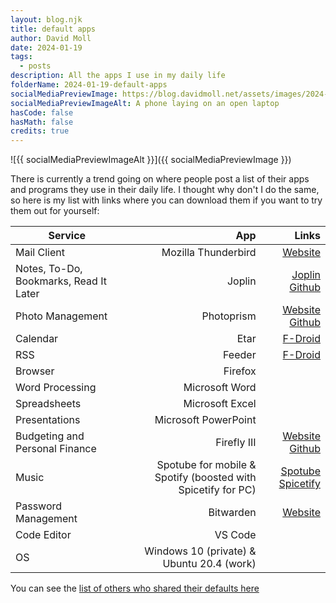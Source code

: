 ```yaml
---
layout: blog.njk
title: default apps
author: David Moll
date: 2024-01-19
tags:
  - posts
description: All the apps I use in my daily life
folderName: 2024-01-19-default-apps
socialMediaPreviewImage: https://blog.davidmoll.net/assets/images/2024-01-19-default-apps/cover.png
socialMediaPreviewImageAlt: A phone laying on an open laptop
hasCode: false
hasMath: false
credits: true
---
```


![{{ socialMediaPreviewImageAlt }}]({{ socialMediaPreviewImage }})

There is currently a trend going on where people post a list of their apps and programs they use in their daily life. I thought why don't I do the same, so here is my list with links where you can download them if you want to try them out for yourself:

| Service                                |                                                          App |                                                                                        Links |
| -------------------------------------- | -----------------------------------------------------------: | -------------------------------------------------------------------------------------------: |
| Mail Client                            |                                          Mozilla Thunderbird |                                                [Website](https://www.thunderbird.net/en-US/) |
| Notes, To-Do, Bookmarks, Read It Later |                                                       Joplin |              [Joplin](https://joplinapp.org/) [Github](https://github.com/laurent22/joplin/) |
| Photo Management                       |                                                   Photoprism |    [Website](https://www.photoprism.app/) [Github](https://github.com/photoprism/photoprism) |
| Calendar                               |                                                         Etar |                                        [F-Droid](https://f-droid.org/packages/ws.xsoh.etar/) |
| RSS                                    |                                                       Feeder |                        [F-Droid](https://f-droid.org/en/packages/com.nononsenseapps.feeder/) |
| Browser                                |                                                      Firefox |                                                                                              |
| Word Processing                        |                                               Microsoft Word |                                                                                              |
| Spreadsheets                           |                                              Microsoft Excel |                                                                                              |
| Presentations                          |                                         Microsoft PowerPoint |                                                                                              |
| Budgeting and Personal Finance         |                                                  Firefly III | [Website](https://www.firefly-iii.org/) [Github](https://github.com/firefly-iii/firefly-iii) |
| Music                                  | Spotube for mobile & Spotify (boosted with Spicetify for PC) |     [Spotube](https://github.com/KRTirtho/spotube) [Spicetify](https://github.com/spicetify) |
| Password Management                    |                                                    Bitwarden |                                                            [Website](https://bitwarden.com/) |
| Code Editor                            |                                                      VS Code |                                                                                              |
| OS                                     |                    Windows 10 (private) & Ubuntu 20.4 (work) |                                                                                              |

You can see the [list of others who shared their defaults here](https://defaults.rknight.me/)
